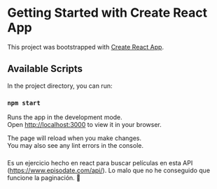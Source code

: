 # Getting Started with Create React App

This project was bootstrapped with [Create React App](https://github.com/facebook/create-react-app).

## Available Scripts

In the project directory, you can run:

### `npm start`

Runs the app in the development mode.\
Open [http://localhost:3000](http://localhost:3000) to view it in your browser.

The page will reload when you make changes.\
You may also see any lint errors in the console.


### 
Es un ejercicio hecho en react para buscar películas en esta API (https://www.episodate.com/api/).
Lo malo que no he conseguido que funcione la paginación. 🫠




